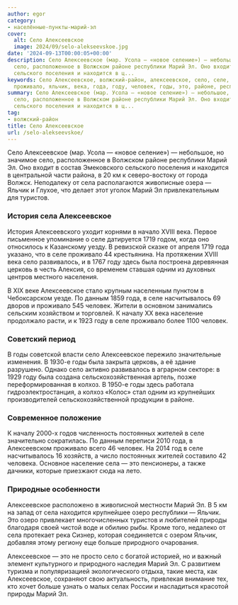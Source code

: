 ```yaml
---
author: egor
category:
- населённые-пункты-марий-эл
cover:
  alt: Село Алексеевское
  image: 2024/09/selo-alekseevskoe.jpg
date: '2024-09-13T00:00:05+00:00'
description: Село Алексеевское (мар. Усола — «новое селение») — небольшое, но значимое
  село, расположенное в Волжском районе республики Марий Эл. Оно входит в состав Эмековского
  сельского поселения и находится в ц...
keywords: Село Алексеевское, волжский-район, алексеевское, село, селе, марий, села,
  проживало, яльчик, века, года, году, человек, годы, это, районе, республики
summary: Село Алексеевское (мар. Усола — «новое селение») — небольшое, но значимое
  село, расположенное в Волжском районе республики Марий Эл. Оно входит в состав Эмековского
  сельского поселения и находится в ц...
tag:
- волжский-район
title: Село Алексеевское
url: /selo-alekseevskoe/
---
```


Село Алексеевское (мар. Усола — «новое селение») — небольшое, но значимое село, расположенное в Волжском районе республики Марий Эл. Оно входит в состав Эмековского сельского поселения и находится в центральной части района, в 20 км к северо-востоку от города Волжск. Неподалеку от села располагаются живописные озера — Яльчик и Глухое, что делает этот уголок Марий Эл привлекательным для туристов.

### История села Алексеевское

История Алексеевского уходит корнями в начало XVIII века. Первое письменное упоминание о селе датируется 1719 годом, когда оно относилось к Казанскому уезду. В ревизской сказке от апреля 1719 года указано, что в селе проживало 44 крестьянина. На протяжении XVIII века село развивалось, и в 1767 году здесь была построена деревянная церковь в честь Алексия, со временем ставшая одним из духовных центров местного населения.

В XIX веке Алексеевское стало крупным населенным пунктом в Чебоксарском уезде. По данным 1859 года, в селе насчитывалось 69 дворов и проживало 545 человек. Жители в основном занимались сельским хозяйством и торговлей. К началу XX века население продолжало расти, и к 1923 году в селе проживало более 1100 человек.

### Советский период

В годы советской власти село Алексеевское пережило значительные изменения. В 1930-е годы была закрыта церковь, а её здание разрушено. Однако село активно развивалось в аграрном секторе: в 1929 году была создана сельскохозяйственная артель, позже переформированная в колхоз. В 1950-е годы здесь работала гидроэлектростанция, а колхоз «Колос» стал одним из крупнейших производителей сельскохозяйственной продукции в районе.

### Современное положение

К началу 2000-х годов численность постоянных жителей в селе значительно сократилась. По данным переписи 2010 года, в Алексеевском проживало всего 46 человек. На 2014 год в селе насчитывалось 16 хозяйств, а число постоянных жителей составило 42 человека. Основное население села — это пенсионеры, а также дачники, которые приезжают сюда на лето.

### Природные особенности

Алексеевское расположено в живописной местности Марий Эл. В 5 км на запад от села находится крупнейшее озеро республики — Яльчик. Это озеро привлекает многочисленных туристов и любителей природы благодаря своей чистой воде и обилию рыбы. Кроме того, недалеко от села протекает река Сизнер, которая соединяется с озером Яльчик, добавляя этому региону еще больше природного очарования.

Алексеевское — это не просто село с богатой историей, но и важный элемент культурного и природного наследия Марий Эл. С развитием туризма и популяризацией экологического отдыха, такие места, как Алексеевское, сохраняют свою актуальность, привлекая внимание тех, кто хочет больше узнать о малых селах России и насладиться красотой природы Марий Эл.